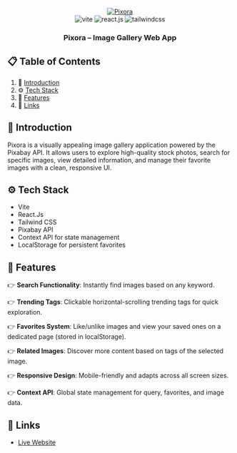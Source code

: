<div align="center">
   <br />
    <a href="https://pixora-world.netlify.app" target="_blank">
      <img src="https://i.postimg.cc/GtgsqgBG/Pixora.png" alt="Pixora">
    </a>
  <br />
   
  <div>
    <img src="https://img.shields.io/badge/-Vite-black?style=for-the-badge&logoColor=white&logo=vite&color=646CFF" alt="vite" />
    <img src="https://img.shields.io/badge/-React_JS-black?style=for-the-badge&logoColor=white&logo=react&color=61DAFB" alt="react.js" />
    <img src="https://img.shields.io/badge/-Tailwind_CSS-black?style=for-the-badge&logoColor=white&logo=tailwindcss&color=06B6D4" alt="tailwindcss" />
  </div>

  <h3 align="center">Pixora – Image Gallery Web App</h3>
</div>

## 📋 <a name="table">Table of Contents</a>

1. 🤖 [Introduction](#introduction)
2. ⚙️ [Tech Stack](#tech-stack)
3. 🔋 [Features](#features)
6. 🔗 [Links](#links)

## <a name="introduction">🤖 Introduction</a>

Pixora is a visually appealing image gallery application powered by the Pixabay API. It allows users to explore high-quality stock photos, search for specific images, view detailed information, and manage their favorite images with a clean, responsive UI.

## <a name="tech-stack">⚙️ Tech Stack</a>

- Vite
- React.Js
- Tailwind CSS
- Pixabay API
- Context API for state management
- LocalStorage for persistent favorites

## <a name="features">🔋 Features</a> 

👉 **Search Functionality**: Instantly find images based on any keyword.

👉 **Trending Tags**: Clickable horizontal-scrolling trending tags for quick exploration.

👉 **Favorites System**: Like/unlike images and view your saved ones on a dedicated page (stored in localStorage).

👉 **Related Images**: Discover more content based on tags of the selected image.

👉 **Responsive Design**: Mobile-friendly and adapts across all screen sizes.

👉 **Context API**: Global state management for query, favorites, and image data.

## <a name="links">🔗 Links</a> 

- [Live Website](https://pixora-world.netlify.app)

  
